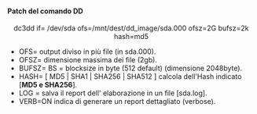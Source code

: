 
#### Patch del comando DD

$$\text{dc3dd if= /dev/sda ofs=/mnt/dest/dd\_image/sda.000 ofsz=2G bufsz=2k hash=md5}$$
  
  
- OFS= output diviso in più file (in sda.000).
- OFSZ= dimensione massima dei file (2gb).
- BUFSZ= BS = blocksize in byte (512 default) (dimensione 2048byte).
- HASH= \[ MD5 | SHA1 | SHA256 | SHA512 ] calcola dell'Hash indicato \[**MD5 e SHA256**].
- LOG = salva il report dell' elaborazione in un file \[sda.log].
- VERB=ON indica di generare un report dettagliato (verbose).
	

